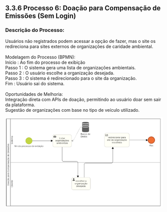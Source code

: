 ## 3.3.6 Processo 6: Doação para Compensação de Emissões (Sem Login)<br>

### Descrição do Processo:<br>
Usuários não registrados podem acessar a opção de fazer, mas o site os redireciona para sites externos de organizações de caridade ambiental.<br><br>
Modelagem do Processo (BPMN):<br>
Início : Ao fim do processo de exibição <br>
Passo 1 : O sistema gera uma lista de organizações ambientais.<br>
Passo 2 : O usuário escolhe a organização desejada.<br>
Passo 3 : O sistema é redirecionado para o site da organização.<br>
Fim : Usuário sai do sistema.<br><br>
Oportunidades de Melhoria:<br>
Integração direta com APIs de doação, permitindo ao usuário doar sem sair da plataforma.<br>
Sugestão de organizações com base no tipo de veículo utilizado.<br>

![Diagrama BPMN](../images/3.3-6diag.png)<br>
